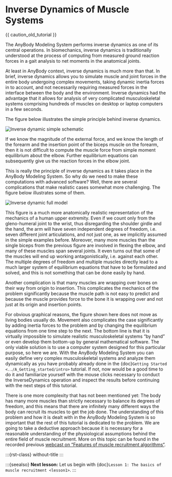 # Inverse Dynamics of Muscle Systems

{{ caution_old_tutorial }}


The AnyBody Modeling System performs inverse dynamics as one of its
central operations. In biomechanics, inverse dynamics is traditionally
understood at the process of computing from measured ground reaction
forces in a gait analysis to net moments in the anatomical joints.

At least in AnyBody context, inverse dynamics is much more than that. In
brief, inverse dynamics allows you to simulate muscle and joint forces
in the entire body undergoing complex movements, taking dynamic inertia
forces in to account, and not necessarily requiring measured forces in
the interface between the body and the environment. Inverse dynamics had
the advantage that it allows for analysis of very complicated
musculoskeletal systems comprising hundreds of muscles on desktop or
laptop computers in a few seconds.

The figure below illustrates the simple principle behind inverse
dynamics.

![Inverse dynamic simple schematic](_static/Inverse_dynamics/image1.png)

If we know the magnitude of the external force, and we know the length
of the forearm and the insertion point of the biceps muscle on the
forearm, then it is not difficult to compute the muscle force from
simple moment equilibrium about the elbow. Further equilibrium equations
can subsequently give us the reaction forces in the elbow joint.

This is really the principle of inverse dynamics as it takes place in
the AnyBody Modeling System. So why do we need to make these
computations with advanced software? Well, there are several
complications that make realistic cases somewhat more challenging. The
figure below illustrates some of them.

![Inverse dynamic full model](_static/Inverse_dynamics/image2.png)

This figure is a much more anatomically realistic representation of the
mechanics of a human upper extremity. Even if we count only from the
gleno-humeral joint to the wrist, thus disregarding the shoulder girdle
and the hand, the arm will have seven independent degrees of freedom,
i.e. seven different joint articulations, and not just one, as we
implicitly assumed in the simple examples before. Moreover, many more
muscles than the single biceps from the previous figure are involved in
flexing the elbow, and many of these muscles span several joints. It
even turns out that some of the muscles will end up working
antagonistically, i.e. against each other. The multiple degrees of
freedom and multiple muscles directly lead to a much larger system of
equilibrium equations that have to be formulated and solved, and this is
not something that can be done easily by hand.

Another complication is that many muscles are wrapping over bones on
their way from origin to insertion. This complicates the mechanics of
the problem significantly because the muscle path is not easy to predict
and because the muscle provides force to the bone it is wrapping over
and not just at its origin and insertion points.

For obvious graphical reasons, the figure shown here does not move as
living bodies usually do. Movement also complicates the case
significantly by adding inertia forces to the problem and by changing
the equilibrium equations from one time step to the next. The bottom
line is that it is virtually impossible to simulate realistic
musculoskeletal systems “by hand” or even develop them bottom-up by
general mathematical software. The only viable solution is to use a
computer system designed for this particular purpose, so here we are.
With the AnyBody Modeling System you can easily define very complex
musculoskeletal systems and analyze them dynamically as you have
probably already done in the {doc}`Getting Started <../A_Getting_started/intro>` tutorial. If not, now would
be a good time to do it and familiarize yourself with the mouse clicks
necessary to conduct the InverseDynamics operation and inspect the
results before continuing with the next steps of this tutorial.

There is one more complexity that has not been mentioned yet: The body
has many more muscles than strictly necessary to balance its degrees of
freedom, and this means that there are infinitely many different ways
the body can recruit its muscles to get the job done. The understanding
of this problem and how it is dealt with in the AnyBody Modeling System
is so important that the rest of this tutorial is dedicated to the
problem. We are going to take a deductive approach because it is
necessary for a reasonable understanding of the physiological
assumptions behind the entire field of muscle recruitment. More on this
topic can be found in the recorded previous [webcast on “Features of
muscle recruitment algorithms“](https://www.anybodytech.com/anybody.html?fwd=webcasts#2009625).

:::{rst-class} without-title
:::

:::{seealso}
**Next lesson:** Let us begin with {doc}`Lesson 1: The basics of muscle recruitment <lesson1>`.
:::
